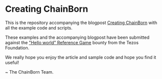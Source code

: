 # Creating ChainBorn

This is the repository accompanying the blogpost [Creating ChainBorn]() with all the example code and scripts.

These examples and the accompanying blogpost have been submitted against the ["Hello world" Reference Game](https://tezos.foundation/bounty-program/) bounty from the Tezos Foundation.

We really hope you enjoy the article and sample code and hope you find it useful!

~ The ChainBorn Team.
